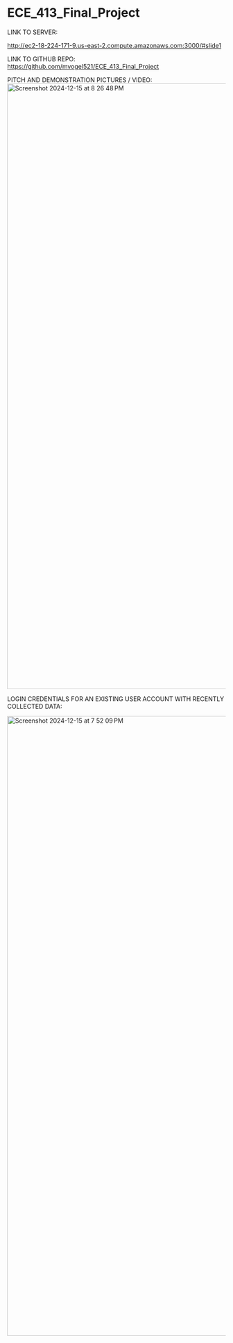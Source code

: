 # ECE_413_Final_Project

LINK TO SERVER:

http://ec2-18-224-171-9.us-east-2.compute.amazonaws.com:3000/#slide1

LINK TO GITHUB REPO:
https://github.com/mvogel521/ECE_413_Final_Project

PITCH AND DEMONSTRATION PICTURES / VIDEO:
<img width="1393" alt="Screenshot 2024-12-15 at 8 26 48 PM" src="https://github.com/user-attachments/assets/4b2adb0f-2def-428c-9e4b-e17d464ef4ff" />



LOGIN CREDENTIALS FOR AN EXISTING USER ACCOUNT WITH RECENTLY COLLECTED DATA:

<img width="1426" alt="Screenshot 2024-12-15 at 7 52 09 PM" src="https://github.com/user-attachments/assets/27a4bd6a-8ade-4cdd-bf7a-75f005ed2a8b" />



